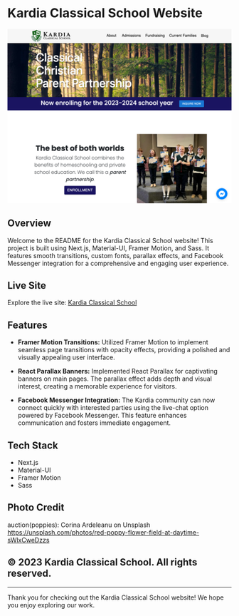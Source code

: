 # Kardia Classical School Website

![Project Screenshot](./public/images/KardiaScreenshot.png)

## Overview

Welcome to the README for the Kardia Classical School website! This project is built using Next.js, Material-UI, Framer Motion, and Sass. It features smooth transitions, custom fonts, parallax effects, and Facebook Messenger integration for a comprehensive and engaging user experience.

## Live Site

Explore the live site: [Kardia Classical School](https://www.kardiaclassical.org)

## Features

- **Framer Motion Transitions:** Utilized Framer Motion to implement seamless page transitions with opacity effects, providing a polished and visually appealing user interface.

- **React Parallax Banners:** Implemented React Parallax for captivating banners on main pages. The parallax effect adds depth and visual interest, creating a memorable experience for visitors.

- **Facebook Messenger Integration:** The Kardia community can now connect quickly with interested parties using the live-chat option powered by Facebook Messenger. This feature enhances communication and fosters immediate engagement.

## Tech Stack

- Next.js
- Material-UI
- Framer Motion
- Sass

## Photo Credit

auction(poppies): Corina Ardeleanu on Unsplash https://unsplash.com/photos/red-poppy-flower-field-at-daytime-sWlxCweDzzs

## &copy; 2023 Kardia Classical School. All rights reserved.

---

Thank you for checking out the Kardia Classical School website! We hope you enjoy exploring our work.